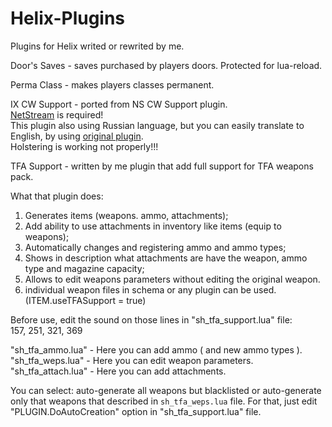 # Helix-Plugins
Plugins for Helix writed or rewrited by me.


Door's Saves - saves purchased by players doors. Protected for lua-reload.

Perma Class - makes players classes permanent.

IX CW Support - ported from NS CW Support plugin.  
[NetStream](https://github.com/NebulousCloud/helix-hl2rp/blob/master/schema/libs/thirdparty/sh_netstream2.lua) is required!  
This plugin also using Russian language, but you can easily translate to English, by using [original plugin](https://github.com/rebel1324/BlackTea-Nutscript-Plugins/tree/master/cwsupport).  
Holstering is working not properly!!!

TFA Support - written by me plugin that add full support for TFA weapons pack.  
  
What that plugin does:  
1) Generates items (weapons. ammo, attachments);  
2) Add ability to use attachments in inventory like items (equip to weapons);  
3) Automatically changes and registering ammo and ammo types;  
4) Shows in description what attachments are have the weapon, ammo type and magazine capacity;  
5) Allows to edit weapons parameters without editing the original weapon.
6) individual weapon files in schema or any plugin can be used. (ITEM.useTFASupport = true)
  
Before use, edit the sound on those lines in "sh_tfa_support.lua" file:  
157, 251, 321, 369
  
"sh_tfa_ammo.lua" - Here you can add ammo ( and new ammo types ).  
"sh_tfa_weps.lua" - Here you can edit weapon parameters.  
"sh_tfa_attach.lua" - Here you can add attachments.

You can select: auto-generate all weapons but blacklisted or auto-generate only that weapons that described in `sh_tfa_weps.lua` file.
For that, just edit "PLUGIN.DoAutoCreation" option in "sh_tfa_support.lua" file.
